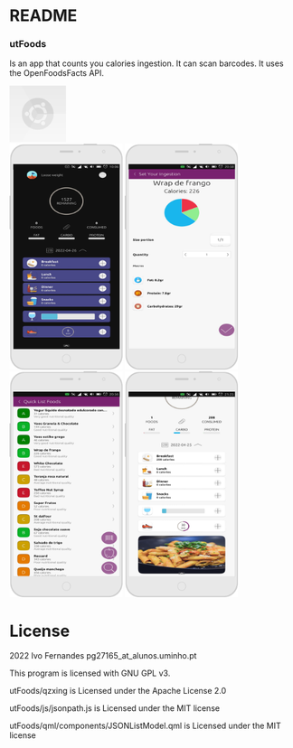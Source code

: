 # README
### utFoods

Is an app that counts you calories ingestion. It can scan barcodes. It uses the OpenFoodsFacts API.

<style>
.imgInline{
    display: inline;
}
</style>

<style>
.imgSize{
height: 400px;
width: 200px;
}
</style>

<style>
.logoSize{
height: 100px;
width: 100px;
}
</style>

<div><img class="logoSize" src="https://github.com/ivoxavier/thesis/blob/main/utFoods/assets/logo.svg" /></div>

<div><span class="imgInline"><img class="imgSize" src="https://github.com/ivoxavier/thesis/blob/main/images/img_8.png" /> <img class="imgSize" src="https://github.com/ivoxavier/thesis/blob/main/images/img_5.png" /> <img class="imgSize" src="https://github.com/ivoxavier/thesis/blob/main/images/img_3.png" /> <img class="imgSize" src="https://github.com/ivoxavier/thesis/blob/main/images/img_1.png" /> </span></div>


# License

2022  Ivo Fernandes pg27165_at_alunos.uminho.pt
 
 This program is licensed with GNU GPL v3.
 
 utFoods/qzxing is Licensed under the Apache License 2.0
 
 utFoods/js/jsonpath.js is Licensed under the MIT license
 
 utFoods/qml/components/JSONListModel.qml is Licensed under the MIT license
 
 

